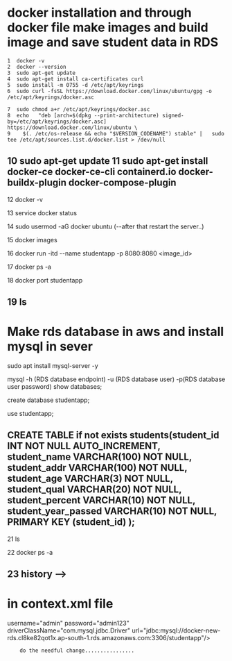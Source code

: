 # docker installation and through docker file make images and build image and save student data in RDS 

    1  docker -v
    2  docker --version
    3  sudo apt-get update
    4  sudo apt-get install ca-certificates curl
    5  sudo install -m 0755 -d /etc/apt/keyrings
    6  sudo curl -fsSL https://download.docker.com/linux/ubuntu/gpg -o /etc/apt/keyrings/docker.asc

    7  sudo chmod a+r /etc/apt/keyrings/docker.asc
    8  echo   "deb [arch=$(dpkg --print-architecture) signed-by=/etc/apt/keyrings/docker.asc] https://download.docker.com/linux/ubuntu \
    9    $(. /etc/os-release && echo "$VERSION_CODENAME") stable" |   sudo tee /etc/apt/sources.list.d/docker.list > /dev/null
   10  sudo apt-get update
   11  sudo apt-get install docker-ce docker-ce-cli containerd.io docker-buildx-plugin docker-compose-plugin
---------------------------------------------------------------------------------------------
   12  docker -v

   13  service docker status 

   14  sudo usermod -aG docker ubuntu (--after that restart the server..)

   15  docker images

   16  docker run -itd --name studentapp -p 8080:8080 <image_id>

   17  docker ps -a

   18  docker port studentapp

   19  ls
------------------------------------------------------------------------------------------

# Make rds database in aws and install mysql in sever

   sudo apt install mysql-server -y

mysql -h (RDS database endpoint) -u (RDS database user) -p(RDS database user password)
show databases;

create database studentapp;

use studentapp;

CREATE TABLE if not exists students(student_id INT NOT NULL AUTO_INCREMENT,
	student_name VARCHAR(100) NOT NULL,
    student_addr VARCHAR(100) NOT NULL,
	student_age VARCHAR(3) NOT NULL,
	student_qual VARCHAR(20) NOT NULL,
	student_percent VARCHAR(10) NOT NULL,
	student_year_passed VARCHAR(10) NOT NULL,
	PRIMARY KEY (student_id)
);
-----------------------------------------------------------------------------------
   21  ls

   22  docker ps -a

   23  history -->
-------------------------------------------------------------------------------------
# in context.xml file 
username="admin"
        password="admin123"
        driverClassName="com.mysql.jdbc.Driver"
        url="jdbc:mysql://docker-new-rds.cl8ke82qot1x.ap-south-1.rds.amazonaws.com:3306/studentapp"/>

        do the needful change................